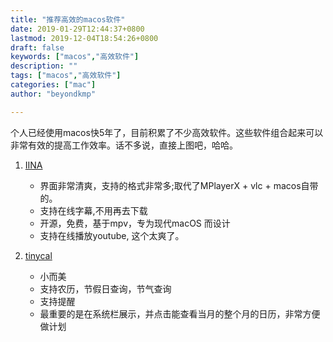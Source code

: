 ```yaml
---
title: "推荐高效的macos软件"
date: 2019-01-29T12:44:37+0800
lastmod: 2019-12-04T18:54:26+0800
draft: false
keywords: ["macos","高效软件"]
description: ""
tags: ["macos","高效软件"]
categories: ["mac"]
author: "beyondkmp"

---
```


个人已经使用macos快5年了，目前积累了不少高效软件。这些软件组合起来可以非常有效的提高工作效率。话不多说，直接上图吧，哈哈。

1. [IINA](https://iina.io/)

    * 界面非常清爽，支持的格式非常多;取代了MPlayerX + vlc + macos自带的。
    * 支持在线字幕,不用再去下载
    * 开源，免费，基于mpv，专为现代macOS 而设计
    * 支持在线播放youtube, 这个太爽了。

<!--more-->

2. [tinycal](https://apps.apple.com/cn/app/%E5%B0%8F%E5%8E%86-%E5%B0%8F%E8%80%8C%E7%BE%8E%E7%9A%84%E6%97%A5%E5%8E%86/id1031088612)

    * 小而美
    * 支持农历，节假日查询，节气查询
    * 支持提醒
    * 最重要的是在系统栏展示，并点击能查看当月的整个月的日历，非常方便做计划
